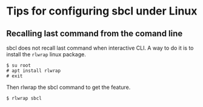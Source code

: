 # Tips for configuring sbcl under Linux

## Recalling last command from the comand line

sbcl does not recall last command when interactive CLI. A way to do it is to install the `rlwrap` linux package.

```
$ su root
# apt install rlwrap
# exit
```

Then rlwrap the sbcl command to get the feature.

```
$ rlwrap sbcl
```



